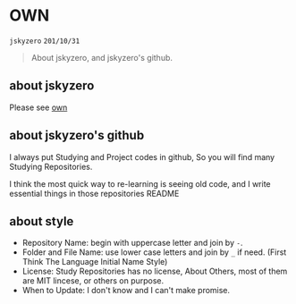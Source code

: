 # OWN
`jskyzero` `201/10/31`

> About jskyzero, and jskyzero's github.

## about jskyzero

Please see [own](https://jskyzero.github.io/OWN/html/index.html)

## about jskyzero's github

I always put Studying and Project codes in github, So you will find many Studying Repositories.

I think the most quick way to re-learning is seeing old code, and I write essential things in those repositories README

## about style
+ Repository Name: begin with uppercase letter and join by `-`.
+ Folder and File Name: use lower case letters and join by `_` if need. (First Think The Language Initial Name Style)
+ License: Study Repositories has no license, About Others, most of them are MIT lincese, or others on purpose.
+ When to Update: I don't know and I can't make promise.
